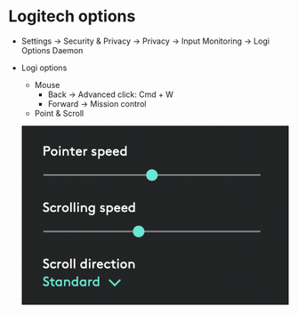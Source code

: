# Logitech options

- Settings → Security & Privacy → Privacy → Input Monitoring → Logi Options Daemon
- Logi options
    - Mouse
        - Back → Advanced click: Cmd + W
        - Forward → Mission control
    - Point & Scroll
    
    ![Untitled](Logitech%20options%204b91b3fd24f2467c842d484465f54a65/Untitled.png)